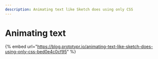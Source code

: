 ```yaml
---
description: Animating text like Sketch does using only CSS
---
```


# Animating text

{% embed url="https://blog.prototypr.io/animating-text-like-sketch-does-using-only-css-bed0e4c0cf95" %}



